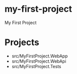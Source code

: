 # my-first-project
My First Project

# Projects
- src/MyFirstProject.WebApp
- src/MyFirstProject.WebApi
- src/MyFirstProject.Tests